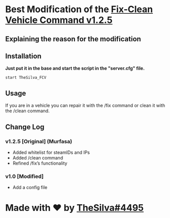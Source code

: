 # Best Modification of the [Fix-Clean Vehicle Command v1.2.5](https://forum.cfx.re/t/release-fx-fix-clean-vehicle-command/39409)

## Explaining the reason for the modification

## Installation
**Just put it in the base and start the script in the "server.cfg" file.**
```
start TheSilva_FCV
```

## Usage
If you are in a vehicle you can repair it with the /fix command or clean it with the /clean command.

## Change Log
### v1.2.5 [Original] (Murfasa)
- Added whitelist for steamIDs and IPs
- Added /clean command
- Refined /fix’s functionality

### v1.0 [Modified]
- Add a config file

# Made with ❤ by [TheSilva#4495](https://github.com/thesilvaofficial)

